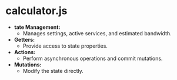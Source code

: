 # calculator.js

* **tate Management:**
  * Manages settings, active services, and estimated bandwidth.
* **Getters:**
  * Provide access to state properties.
* **Actions:**
  * Perform asynchronous operations and commit mutations.
* **Mutations:**
  * Modify the state directly.

